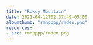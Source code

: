 ```yaml
---
title: "Rokcy Mountain"
date: 2021-04-12T02:37:49-05:00
albumthumb: "rmnpppp/rmden.png"
resources:
- src: rmnpppp/rmden.png
---
```



